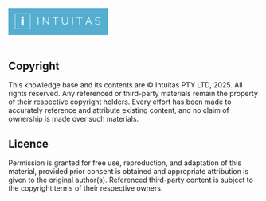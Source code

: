 <a href="img/intuitas.png" target="_blank">
    <img src="img/intuitas.png" width="200" alt="Intuitas Logo">
</a> 
<br>
<br>

## Copyright

This knowledge base and its contents are © Intuitas PTY LTD, 2025. All rights reserved. Any referenced or third-party materials remain the property of their respective copyright holders. Every effort has been made to accurately reference and attribute existing content, and no claim of ownership is made over such materials.

## Licence

Permission is granted for free use, reproduction, and adaptation of this material, provided prior consent is obtained and appropriate attribution is given to the original author(s). Referenced third-party content is subject to the copyright terms of their respective owners.
